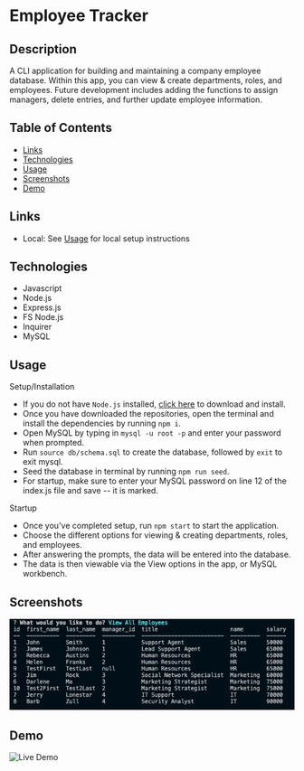 # Employee Tracker

## Description 

A CLI application for building and maintaining a company employee database. Within this app, you can view & create departments, roles, and employees. 
Future development includes adding the functions to assign managers, delete entries, and further update employee information. 

## Table of Contents
* [Links](#links)
* [Technologies](#technologies)
* [Usage](#usage)
* [Screenshots](#screenshots)
* [Demo](#demo)

## Links 

* Local: See [Usage](#Usage) for local setup instructions 

## Technologies

* Javascript
* Node.js
* Express.js
* FS Node.js 
* Inquirer
* MySQL

## Usage 

Setup/Installation
* If you do not have `Node.js` installed, [click here](https://nodejs.org/en/) to download and install. 
* Once you have downloaded the repositories, open the terminal and install the dependencies by running `npm i`. 
* Open MySQL by typing in `mysql -u root -p` and enter your password when prompted.
* Run `source db/schema.sql` to create the database, followed by `exit` to exit mysql.
* Seed the database in terminal by running `npm run seed`.
* For startup, make sure to enter your MySQL password on line 12 of the index.js file and save -- it is marked. 

Startup
* Once you've completed setup, run `npm start` to start the application. 
* Choose the different options for viewing & creating departments, roles, and employees. 
* After answering the prompts, the data will be entered into the database. 
* The data is then viewable via the View options in the app, or MySQL workbench. 

## Screenshots

![Main Screen](Assets/EmployeeTrackerSC.png)

## Demo

![Live Demo](Assets/emptrackergif)